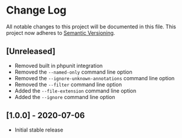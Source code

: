 # Change Log

All notable changes to this project will be documented in this file.
This project now adheres to [Semantic Versioning](http://semver.org/).

## [Unreleased]

- Removed built in phpunit integration
- Removed the `--named-only` command line option
- Removed the `--ignore-unknown-annotations` command line option
- Removed the `--filter` command line option
- Added the `--file-extension` command line option
- Added the `--ignore` command line option

## [1.0.0] - 2020-07-06

- Initial stable release
